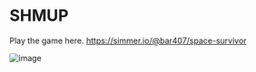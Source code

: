 # SHMUP

Play the game here.
https://simmer.io/@bar407/space-survivor

![image](https://github.com/BathiyaRanasinghe/SHMUP/assets/90421548/6534bab3-ad08-475c-8816-239fc228c307)
